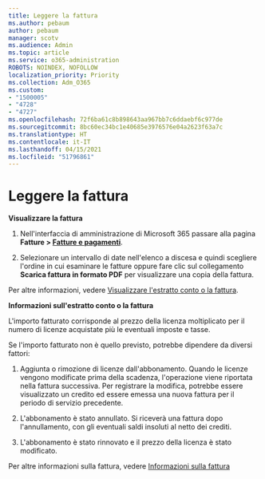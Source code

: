 ```yaml
---
title: Leggere la fattura
ms.author: pebaum
author: pebaum
manager: scotv
ms.audience: Admin
ms.topic: article
ms.service: o365-administration
ROBOTS: NOINDEX, NOFOLLOW
localization_priority: Priority
ms.collection: Adm_O365
ms.custom:
- "1500005"
- "4728"
- "4727"
ms.openlocfilehash: 72f6ba61c8b898643aa967bb7c6ddaebf6c977de
ms.sourcegitcommit: 8bc60ec34bc1e40685e3976576e04a2623f63a7c
ms.translationtype: HT
ms.contentlocale: it-IT
ms.lasthandoff: 04/15/2021
ms.locfileid: "51796861"
---
```

# <a name="understand-your-bill"></a>Leggere la fattura

**Visualizzare la fattura**

1. Nell'interfaccia di amministrazione di Microsoft 365 passare alla pagina **Fatture > [Fatture e pagamenti](https://go.microsoft.com/fwlink/p/?linkid=848039)**.

2. Selezionare un intervallo di date nell'elenco a discesa e quindi scegliere l'ordine in cui esaminare le fatture oppure fare clic sul collegamento **Scarica fattura in formato PDF** per visualizzare una copia della fattura.

Per altre informazioni, vedere [Visualizzare l'estratto conto o la fattura](https://docs.microsoft.com/microsoft-365/commerce/billing-and-payments/view-your-bill-or-invoice).

**Informazioni sull'estratto conto o la fattura**

L'importo fatturato corrisponde al prezzo della licenza moltiplicato per il numero di licenze acquistate più le eventuali imposte e tasse.

Se l'importo fatturato non è quello previsto, potrebbe dipendere da diversi fattori:

1. Aggiunta o rimozione di licenze dall'abbonamento. Quando le licenze vengono modificate prima della scadenza, l'operazione viene riportata nella fattura successiva.  Per registrare la modifica, potrebbe essere visualizzato un credito ed essere emessa una nuova fattura per il periodo di servizio precedente.

2. L'abbonamento è stato annullato.  Si riceverà una fattura dopo l'annullamento, con gli eventuali saldi insoluti al netto dei crediti.

3. L'abbonamento è stato rinnovato e il prezzo della licenza è stato modificato.  

Per altre informazioni sulla fattura, vedere [Informazioni sulla fattura](https://support.office.com/article/Understand-your-invoice-for-Office-365-for-business-0724b428-fb59-4962-8c37-6674166d7507)
